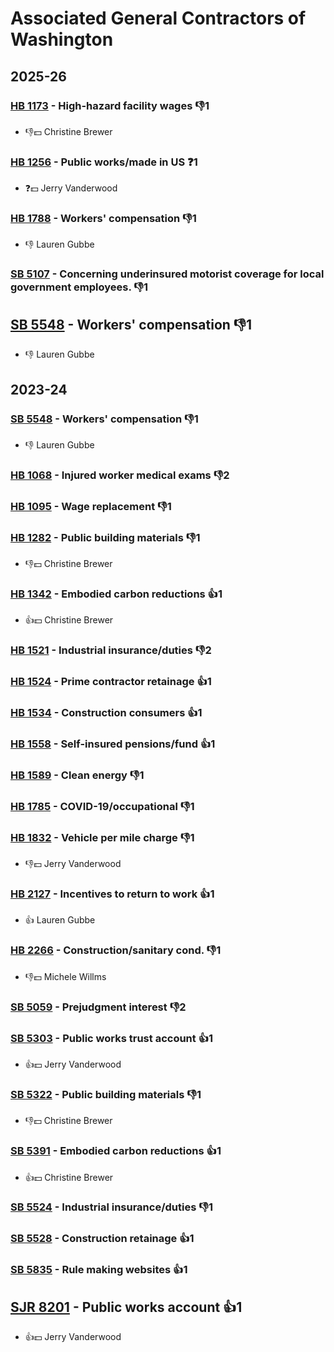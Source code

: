# Associated General Contractors of Washington
## 2025-26

### [HB 1173](/bill/2025-26/hb/1173/) - High-hazard facility wages  👎1 
* 👎💵 Christine Brewer

### [HB 1256](/bill/2025-26/hb/1256/) - Public works/made in US   ❓1
* ❓💵 Jerry Vanderwood

### [HB 1788](/bill/2025-26/hb/1788/) - Workers' compensation  👎1 
* 👎 Lauren Gubbe

### [SB 5107](/bill/2025-26/sb/5107/) - Concerning underinsured motorist coverage for local government employees.  👎1 

## [SB 5548](/bill/2025-26/sb/5548/) - Workers' compensation  👎1 
* 👎 Lauren Gubbe

## 2023-24

### [SB 5548](/bill/2023-24/sb/5548/) - Workers' compensation  👎1 
* 👎 Lauren Gubbe

### [HB 1068](/bill/2023-24/hb/1068/) - Injured worker medical exams  👎2 

### [HB 1095](/bill/2023-24/hb/1095/) - Wage replacement  👎1 

### [HB 1282](/bill/2023-24/hb/1282/) - Public building materials  👎1 
* 👎💵 Christine Brewer

### [HB 1342](/bill/2023-24/hb/1342/) - Embodied carbon reductions 👍1  
* 👍💵 Christine Brewer

### [HB 1521](/bill/2023-24/hb/1521/) - Industrial insurance/duties  👎2 

### [HB 1524](/bill/2023-24/hb/1524/) - Prime contractor retainage 👍1  

### [HB 1534](/bill/2023-24/hb/1534/) - Construction consumers 👍1  

### [HB 1558](/bill/2023-24/hb/1558/) - Self-insured pensions/fund 👍1  

### [HB 1589](/bill/2023-24/hb/1589/) - Clean energy  👎1 

### [HB 1785](/bill/2023-24/hb/1785/) - COVID-19/occupational  👎1 

### [HB 1832](/bill/2023-24/hb/1832/) - Vehicle per mile charge  👎1 
* 👎💵 Jerry Vanderwood

### [HB 2127](/bill/2023-24/hb/2127/) - Incentives to return to work 👍1  
* 👍 Lauren Gubbe

### [HB 2266](/bill/2023-24/hb/2266/) - Construction/sanitary cond.  👎1 
* 👎💵 Michele Willms

### [SB 5059](/bill/2023-24/sb/5059/) - Prejudgment interest  👎2 

### [SB 5303](/bill/2023-24/sb/5303/) - Public works trust account 👍1  
* 👍💵 Jerry Vanderwood

### [SB 5322](/bill/2023-24/sb/5322/) - Public building materials  👎1 
* 👎💵 Christine Brewer

### [SB 5391](/bill/2023-24/sb/5391/) - Embodied carbon reductions 👍1  
* 👍💵 Christine Brewer

### [SB 5524](/bill/2023-24/sb/5524/) - Industrial insurance/duties  👎1 

### [SB 5528](/bill/2023-24/sb/5528/) - Construction retainage 👍1  

### [SB 5835](/bill/2023-24/sb/5835/) - Rule making websites 👍1  

## [SJR 8201](/bill/2023-24/sjr/8201/) - Public works account 👍1  
* 👍💵 Jerry Vanderwood
